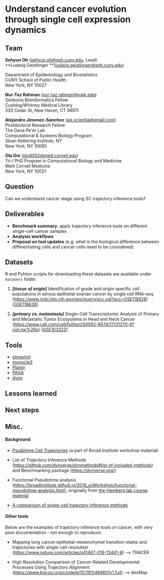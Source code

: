 # Understand cancer evolution through single cell expression dynamics
## Team
**Sehyun Oh** (sehyun.oh@sph.cuny.edu, Lead)
<br/>
**Ludwig Geistlinger **(ludwig.geistlinger@sph.cuny.edu)

Department of Epidemiology and Biostatistics    
CUNY School of Public Health   
New York, NY 10027

**Nur-Taz Rahman** (nur-taz.rahman@yale.edu)
<br/>
Simbonis Bioinformatics Fellow
<br>
Cushing/Whitney Medical Library
<br>
333 Cedar St, New Haven, CT 06511

**Alejandro Jimenez-Sanchez** (ajs.scientia@gmail.com)<br/>
Postdoctoral Research Fellow<br/>
The Dana Pe'er Lab<br/>
Computational & Systems Biology Program<br/>
Sloan Kettering Institute, NY<br/>
New York, NY 10065<br/>

**Ola Oni** (olo4002@med.cornell.edu)
<br/>
Tri-I PhD Program in Computational Biology and Medicine
<br/>
Weill Cornell Medicine
<br/>
New York, NY 10021

## Question
Can we understand cancer stage using SC trajectory inference tools?

## Deliverables
- **Benchmark summary**: apply trajectory inference tools on different single-cell cancer samples    
- **Analysis workflows**    
- **Proposal on tool updates** (e.g. what is the biological difference between differentiating cells and cancer cells need to be considered)

## Datasets
R and Pyhton scripts for downloading these datasets are available under `datasets` folder.   

1. _**[tissue of origin]**_ Identification of grade and origin specific cell populations in serous epithelial ovarian cancer by single cell RNA-seq
(https://www.ncbi.nlm.nih.gov/geo/query/acc.cgi?acc=GSE118828) [[GSE118828](https://www.ncbi.nlm.nih.gov/geo/query/acc.cgi?acc=GSE118828)]

2. _**[primary vs. metastasis]**_ Single-Cell Transcriptomic Analysis of Primary and Metastatic Tumor Ecosystems in Head and Neck Cancer
(https://www.cell.com/cell/fulltext/S0092-8674(17)31270-9?cid=tw%26p) [[GSE103322](https://www.ncbi.nlm.nih.gov/geo/query/acc.cgi?acc=GSE103322)]


## Tools
- [slingshot](https://bioconductor.org/packages/release/bioc/html/slingshot.html)
- [monocle3](https://cole-trapnell-lab.github.io/monocle3/)
- [Plantir](https://github.com/dpeerlab/Palantir)
- [PAGA](https://github.com/theislab/paga)
- [dyno](https://dynverse.org/)


## Lessons learned

## Next steps


## Misc.
#### Background
- [Psudotime Cell Trajectories](https://docs.google.com/presentation/d/e/2PACX-1vQuzaq2kbvEEc3mrUwILcCHuovrKKZWU45EQVEzWISgRVgl3A5KYR1FuY1cS2w0DHG-0wO19zGtvaNj/embed?start=false&loop=false&delayms=3000&slide=id.p) (a part of Broad Institute workshop material)

- List of Trajectory Inference Methods (https://github.com/dynverse/dynmethods#list-of-included-methods) and Benchmarking package (https://dynverse.org/)

- Functional Pseudotime analysis (https://broadinstitute.github.io/2019_scWorkshop/functional-pseudotime-analysis.html), originally from [the Hemberg lab course material](https://scrnaseq-course.cog.sanger.ac.uk/website/biological-analysis.html#pseudotime-analysis)

- [A comparison of single-cell trajectory inference methods](https://www.nature.com/articles/s41587-019-0071-9)

#### Other tools  
Below are the examples of trajectory inference tools on cancer, with very poor documentation - not enough to reproduce.

- Mapping lung cancer epithelial-mesenchymal transition states and trajectories with single-cell resolution
(https://www.nature.com/articles/s41467-019-13441-6) --> TRACER

- High Resolution Comparison of Cancer-Related Developmental Processes Using Trajectory Alignment
(https://www.biorxiv.org/content/10.1101/469601v1.full) --> devMap
